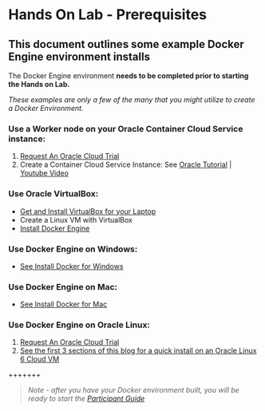 # Hands On Lab - Prerequisites

## This document outlines some example Docker Engine environment installs

The Docker Engine environment **needs to be completed prior to starting the Hands on Lab.**  

*These examples are only a few of the many that you might utilize to create a Docker Environment.*


### Use a Worker node on your Oracle Container Cloud Service instance:

1. [Request An Oracle Cloud Trial](https://cloud.oracle.com/tryit)
2. Create a Container Cloud Service Instance: See [Oracle Tutorial](http://www.oracle.com/webfolder/technetwork/tutorials/obe/cloud/container_cloud/creating_an_occs_service_instance/creating_occs_instance.html) | [Youtube Video](http://apexapps.oracle.com/pls/apex/f?p=44785:265:0::::P265_CONTENT_ID:19524)

### Use Oracle VirtualBox:

* [Get and Install VirtualBox for your Laptop](http://www.oracle.com/technetwork/server-storage/virtualbox/overview/index.html)
* Create a Linux VM with VirtualBox
* [Install Docker Engine](https://docs.docker.com/engine/installation/linux/)

### Use Docker Engine on Windows:

* [See Install Docker for Windows](https://docs.docker.com/docker-for-windows/install/)

### Use Docker Engine on Mac:

* [See Install Docker for Mac](https://docs.docker.com/docker-for-mac/install/)

### Use Docker Engine on Oracle Linux:

1. [Request An Oracle Cloud Trial](https://cloud.oracle.com/tryit)
2. [See the first 3 sections of this blog for a quick install on an Oracle Linux 6 Cloud VM](https://community.oracle.com/community/cloud_computing/infrastructure-as-a-service-iaas/oracle-container-cloud-service/blog/2017/01/26/the-fast-path-to-a-private-docker-registry-on-oracle-public-cloud)


+++++++

> *Note - after you have your Docker environment built, you will be ready to start the [Participant Guide](../master/Participant-Guide.md)* 
